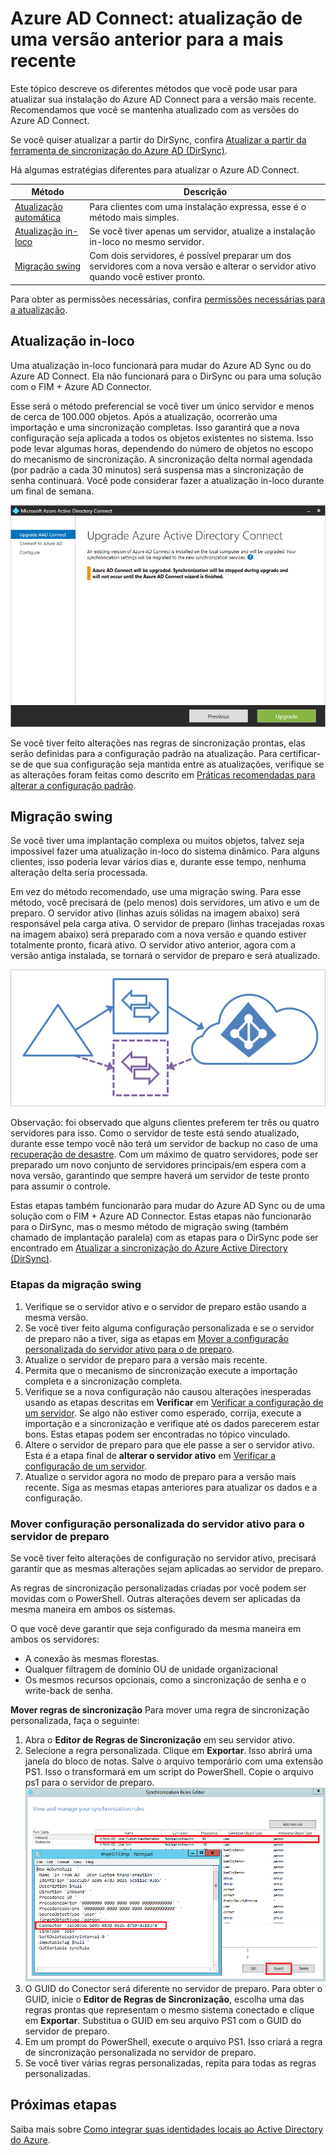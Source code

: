 <properties
   pageTitle="Azure AD Connect: atualização de uma versão anterior | Microsoft Azure"
   description="Explica os diferentes métodos para atualizar para a versão mais recente do Azure Active Directory Connect, incluindo a atualização in-loco e a migração swing."
   services="active-directory"
   documentationCenter=""
   authors="AndKjell"
   manager="stevenpo"
   editor=""/>

<tags
   ms.service="active-directory"
   ms.devlang="na"
   ms.topic="article"
   ms.tgt_pltfrm="na"
   ms.workload="Identity"
   ms.date="02/29/2016"
   ms.author="andkjell"/>

# Azure AD Connect: atualização de uma versão anterior para a mais recente
Este tópico descreve os diferentes métodos que você pode usar para atualizar sua instalação do Azure AD Connect para a versão mais recente. Recomendamos que você se mantenha atualizado com as versões do Azure AD Connect.

Se você quiser atualizar a partir do DirSync, confira [Atualizar a partir da ferramenta de sincronização do Azure AD (DirSync)](active-directory-aadconnect-dirsync-upgrade-get-started.md).

Há algumas estratégias diferentes para atualizar o Azure AD Connect.

| Método | Descrição |
| --- | --- |
| [Atualização automática](active-directory-aadconnect-feature-automatic-upgrade.md) | Para clientes com uma instalação expressa, esse é o método mais simples. |
| [Atualização in-loco](#in-place-upgrade) | Se você tiver apenas um servidor, atualize a instalação in-loco no mesmo servidor. |
| [Migração swing](#swing-migration) | Com dois servidores, é possível preparar um dos servidores com a nova versão e alterar o servidor ativo quando você estiver pronto.

Para obter as permissões necessárias, confira [permissões necessárias para a atualização](active-directory-aadconnect-accounts-permissions.md#upgrade).

## Atualização in-loco
Uma atualização in-loco funcionará para mudar do Azure AD Sync ou do Azure AD Connect. Ela não funcionará para o DirSync ou para uma solução com o FIM + Azure AD Connector.

Esse será o método preferencial se você tiver um único servidor e menos de cerca de 100.000 objetos. Após a atualização, ocorrerão uma importação e uma sincronização completas. Isso garantirá que a nova configuração seja aplicada a todos os objetos existentes no sistema. Isso pode levar algumas horas, dependendo do número de objetos no escopo do mecanismo de sincronização. A sincronização delta normal agendada (por padrão a cada 30 minutos) será suspensa mas a sincronização de senha continuará. Você pode considerar fazer a atualização in-loco durante um final de semana.

![Atualização in-loco](./media/active-directory-aadconnect-upgrade-previous-version/inplaceupgrade.png)

Se você tiver feito alterações nas regras de sincronização prontas, elas serão definidas para a configuração padrão na atualização. Para certificar-se de que sua configuração seja mantida entre as atualizações, verifique se as alterações foram feitas como descrito em [Práticas recomendadas para alterar a configuração padrão](active-directory-aadconnectsync-best-practices-changing-default-configuration.md).

## Migração swing
Se você tiver uma implantação complexa ou muitos objetos, talvez seja impossível fazer uma atualização in-loco do sistema dinâmico. Para alguns clientes, isso poderia levar vários dias e, durante esse tempo, nenhuma alteração delta seria processada.

Em vez do método recomendado, use uma migração swing. Para esse método, você precisará de (pelo menos) dois servidores, um ativo e um de preparo. O servidor ativo (linhas azuis sólidas na imagem abaixo) será responsável pela carga ativa. O servidor de preparo (linhas tracejadas roxas na imagem abaixo) será preparado com a nova versão e quando estiver totalmente pronto, ficará ativo. O servidor ativo anterior, agora com a versão antiga instalada, se tornará o servidor de preparo e será atualizado.

![Servidor de preparo](./media/active-directory-aadconnect-upgrade-previous-version/stagingserver1.png)

Observação: foi observado que alguns clientes preferem ter três ou quatro servidores para isso. Como o servidor de teste está sendo atualizado, durante esse tempo você não terá um servidor de backup no caso de uma [recuperação de desastre](active-directory-aadconnectsync-operations.md#disaster-recovery). Com um máximo de quatro servidores, pode ser preparado um novo conjunto de servidores principais/em espera com a nova versão, garantindo que sempre haverá um servidor de teste pronto para assumir o controle.

Estas etapas também funcionarão para mudar do Azure AD Sync ou de uma solução com o FIM + Azure AD Connector. Estas etapas não funcionarão para o DirSync, mas o mesmo método de migração swing (também chamado de implantação paralela) com as etapas para o DirSync pode ser encontrado em [Atualizar a sincronização do Azure Active Directory (DirSync)](active-directory-aadconnect-dirsync-upgrade-get-started.md).

### Etapas da migração swing

1. Verifique se o servidor ativo e o servidor de preparo estão usando a mesma versão.
2. Se você tiver feito alguma configuração personalizada e se o servidor de preparo não a tiver, siga as etapas em [Mover a configuração personalizada do servidor ativo para o de preparo](#move-custom-configuration-from-active-to-staging-server).
3. Atualize o servidor de preparo para a versão mais recente.
4. Permita que o mecanismo de sincronização execute a importação completa e a sincronização completa.
5. Verifique se a nova configuração não causou alterações inesperadas usando as etapas descritas em **Verificar** em [Verificar a configuração de um servidor](active-directory-aadconnectsync-operations.md#verify-the-configuration-of-a-server). Se algo não estiver como esperado, corrija, execute a importação e a sincronização e verifique até os dados parecerem estar bons. Estas etapas podem ser encontradas no tópico vinculado.
6. Altere o servidor de preparo para que ele passe a ser o servidor ativo. Esta é a etapa final de **alterar o servidor ativo** em [Verificar a configuração de um servidor](active-directory-aadconnectsync-operations.md#verify-the-configuration-of-a-server).
7. Atualize o servidor agora no modo de preparo para a versão mais recente. Siga as mesmas etapas anteriores para atualizar os dados e a configuração.

### Mover configuração personalizada do servidor ativo para o servidor de preparo
Se você tiver feito alterações de configuração no servidor ativo, precisará garantir que as mesmas alterações sejam aplicadas ao servidor de preparo.

As regras de sincronização personalizadas criadas por você podem ser movidas com o PowerShell. Outras alterações devem ser aplicadas da mesma maneira em ambos os sistemas.

O que você deve garantir que seja configurado da mesma maneira em ambos os servidores:

- A conexão às mesmas florestas.
- Qualquer filtragem de domínio OU de unidade organizacional
- Os mesmos recursos opcionais, como a sincronização de senha e o write-back de senha.

**Mover regras de sincronização** Para mover uma regra de sincronização personalizada, faça o seguinte:

1. Abra o **Editor de Regras de Sincronização** em seu servidor ativo.
2. Selecione a regra personalizada. Clique em **Exportar**. Isso abrirá uma janela do bloco de notas. Salve o arquivo temporário com uma extensão PS1. Isso o transformará em um script do PowerShell. Copie o arquivo ps1 para o servidor de preparo. ![Exportação da Regra de Sincronização](./media/active-directory-aadconnect-upgrade-previous-version/exportrule.png)
3. O GUID do Conector será diferente no servidor de preparo. Para obter o GUID, inicie o **Editor de Regras de Sincronização**, escolha uma das regras prontas que representam o mesmo sistema conectado e clique em **Exportar**. Substitua o GUID em seu arquivo PS1 com o GUID do servidor de preparo.
4. Em um prompt do PowerShell, execute o arquivo PS1. Isso criará a regra de sincronização personalizada no servidor de preparo.
5. Se você tiver várias regras personalizadas, repita para todas as regras personalizadas.

## Próximas etapas
Saiba mais sobre [Como integrar suas identidades locais ao Active Directory do Azure](active-directory-aadconnect.md).

<!---HONumber=AcomDC_0302_2016-->
